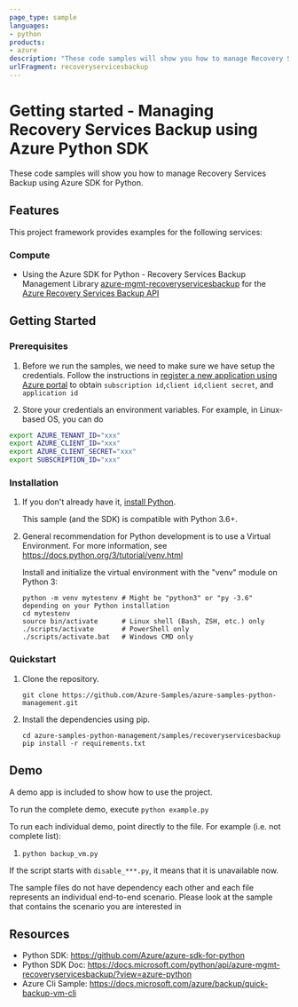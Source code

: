 ```yaml
---
page_type: sample
languages:
- python
products:
- azure
description: "These code samples will show you how to manage Recovery Services Backup using Azure SDK for Python."
urlFragment: recoveryservicesbackup
---
```


# Getting started - Managing Recovery Services Backup using Azure Python SDK

These code samples will show you how to manage Recovery Services Backup using Azure SDK for Python.

## Features

This project framework provides examples for the following services:

### Compute
* Using the Azure SDK for Python - Recovery Services Backup Management Library [azure-mgmt-recoveryservicesbackup](https://pypi.org/project/azure-mgmt-recoveryservicesbackup/) for the [Azure Recovery Services Backup API](https://docs.microsoft.com/en-us/rest/api/recoveryservicesbackup/)

## Getting Started

### Prerequisites

1. Before we run the samples, we need to make sure we have setup the credentials. Follow the instructions in [register a new application using Azure portal](https://docs.microsoft.com/en-us/azure/active-directory/develop/howto-create-service-principal-portal) to obtain `subscription id`,`client id`,`client secret`, and `application id`

2. Store your credentials an environment variables.
For example, in Linux-based OS, you can do
```bash
export AZURE_TENANT_ID="xxx"
export AZURE_CLIENT_ID="xxx"
export AZURE_CLIENT_SECRET="xxx"
export SUBSCRIPTION_ID="xxx"
```

### Installation

1.  If you don't already have it, [install Python](https://www.python.org/downloads/).

    This sample (and the SDK) is compatible with Python 3.6+.

2.  General recommendation for Python development is to use a Virtual Environment.
    For more information, see https://docs.python.org/3/tutorial/venv.html

    Install and initialize the virtual environment with the "venv" module on Python 3:

    ```
    python -m venv mytestenv # Might be "python3" or "py -3.6" depending on your Python installation
    cd mytestenv
    source bin/activate      # Linux shell (Bash, ZSH, etc.) only
    ./scripts/activate       # PowerShell only
    ./scripts/activate.bat   # Windows CMD only
    ```

### Quickstart

1.  Clone the repository.

    ```
    git clone https://github.com/Azure-Samples/azure-samples-python-management.git
    ```

2.  Install the dependencies using pip.

    ```
    cd azure-samples-python-management/samples/recoveryservicesbackup
    pip install -r requirements.txt
    ```

## Demo

A demo app is included to show how to use the project.

To run the complete demo, execute `python example.py`

To run each individual demo, point directly to the file. For example (i.e. not complete list):

1. `python backup_vm.py`

If the script starts with `disable_***.py`, it means that it is unavailable now.

The sample files do not have dependency each other and each file represents an individual end-to-end scenario. Please look at the sample that contains the scenario you are interested in

## Resources

- Python SDK: https://github.com/Azure/azure-sdk-for-python
- Python SDK Doc: https://docs.microsoft.com/python/api/azure-mgmt-recoveryservicesbackup/?view=azure-python
- Azure Cli Sample: https://docs.microsoft.com/azure/backup/quick-backup-vm-cli 
